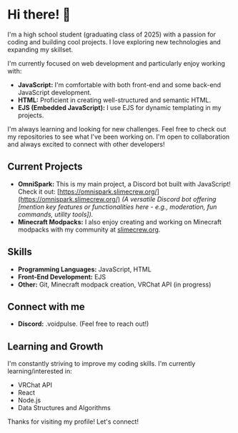 # Hi there! 👋

I'm a high school student (graduating class of 2025) with a passion for coding and building cool projects.  I love exploring new technologies and expanding my skillset.

I'm currently focused on web development and particularly enjoy working with:

* **JavaScript:**  I'm comfortable with both front-end and some back-end JavaScript development.
* **HTML:**  Proficient in creating well-structured and semantic HTML.
* **EJS (Embedded JavaScript):** I use EJS for dynamic templating in my projects.

I'm always learning and looking for new challenges.  Feel free to check out my repositories to see what I've been working on.  I'm open to collaboration and always excited to connect with other developers!

## Current Projects

* **OmniSpark:** This is my main project, a Discord bot built with JavaScript!  Check it out: [https://omnispark.slimecrew.org/](https://omnispark.slimecrew.org/) *(A versatile Discord bot offering [mention key features or functionalities here - e.g., moderation, fun commands, utility tools]).*
* **Minecraft Modpacks:** I also enjoy creating and working on Minecraft modpacks with my community at [slimecrew.org](https://slimecrew.org/).

## Skills

* **Programming Languages:** JavaScript, HTML
* **Front-End Development:**  EJS
* **Other:** Git, Minecraft modpack creation, VRChat API (in progress)

## Connect with me

* **Discord:** .voidpulse.  (Feel free to reach out!)

## Learning and Growth

I'm constantly striving to improve my coding skills. I'm currently learning/interested in:

* VRChat API
* React
* Node.js
* Data Structures and Algorithms

Thanks for visiting my profile! Let's connect!
